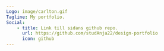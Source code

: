 ```yaml
---
Logo: image/carlton.gif
Tagline: My portfolio.
Social:
    - title: Link till sidans github repo.
      url: https://github.com/studAnja22/design-portfolio
      icon: github
---
```

